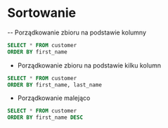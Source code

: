 # Sortowanie

-- Porządkowanie zbioru na podstawie kolumny
```sql
SELECT * FROM customer
ORDER BY first_name
```

- Porządkowanie zbioru na podstawie kilku kolumn
```sql
SELECT * FROM customer
ORDER BY first_name, last_name
```

- Porządkowanie malejąco
```sql
SELECT * FROM customer
ORDER BY first_name DESC
```







